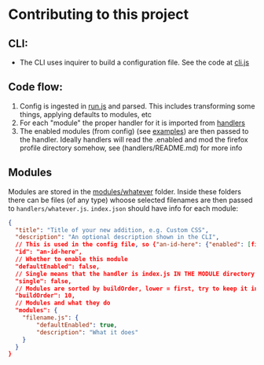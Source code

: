 # Contributing to this project

## CLI:

- The CLI uses inquirer to build a configuration file. See the code at [cli.js](cli.js)

## Code flow:

1. Config is ingested in [run.js](run.js) and parsed. This includes transforming some things, applying defaults to modules, etc
2. For each "module" the proper handler for it is imported from [handlers](handlers/README.md)
3. The enabled modules (from config) (see [examples](examples)) are then passed to the handler. Ideally handlers will read the .enabled and mod the firefox profile directory somehow, see (handlers/README.md) for more info

## Modules

Modules are stored in the [modules/whatever](modules) folder. Inside these folders there can be files (of any type) whoose selected filenames are then passed to `handlers/whatever.js`. `index.json` should have info for each module:

```json
{
  "title": "Title of your new addition, e.g. Custom CSS",
  "description": "An optional description shown in the CLI",
  // This is used in the config file, so {"an-id-here": {"enabled": [filelist]}}
  "id": "an-id-here",
  // Whether to enable this module
  "defaultEnabled": false,
  // Single means that the handler is index.js IN THE MODULE directory not in handlers, use for things that are one feature not a select multiple
  "single": false,
  // Modules are sorted by buildOrder, lower = first, try to keep it in multiples of 10 for the future's sake
  "buildOrder": 10,
  // Modules and what they do
  "modules": {
    "filename.js": {
        "defaultEnabled": true,
        "description": "What it does"
    }
  }
}
```
